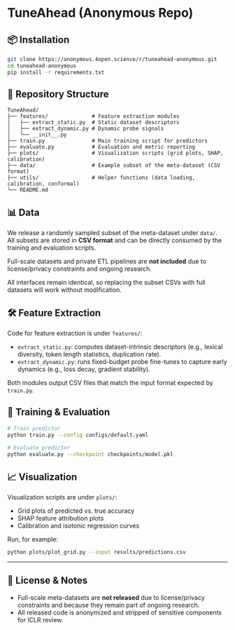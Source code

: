# TuneAhead (Anonymous Repo)

## 📦 Installation

```bash
git clone https://anonymous.4open.science/r/tuneahead-anonymous.git
cd tuneahead-anonymous
pip install -r requirements.txt
```

## 📂 Repository Structure

```
TuneAhead/
├── features/              # Feature extraction modules
│   ├── extract_static.py  # Static dataset descriptors
│   ├── extract_dynamic.py # Dynamic probe signals
│   └── __init__.py
├── train.py               # Main training script for predictors
├── evaluate.py            # Evaluation and metric reporting
├── plots/                 # Visualization scripts (grid plots, SHAP, calibration)
├── data/                  # Example subset of the meta-dataset (CSV format)
├── utils/                 # Helper functions (data loading, calibration, conformal)
└── README.md
```

## 📊 Data

We release a randomly sampled subset of the meta-dataset under `data/`.  
All subsets are stored in **CSV format** and can be directly consumed by the training and evaluation scripts.

Full-scale datasets and private ETL pipelines are **not included** due to license/privacy constraints and ongoing research.  

All interfaces remain identical, so replacing the subset CSVs with full datasets will work without modification.

## 🛠 Feature Extraction

Code for feature extraction is under `features/`:

- `extract_static.py`: computes dataset-intrinsic descriptors (e.g., lexical diversity, token length statistics, duplication rate).  
- `extract_dynamic.py`: runs fixed-budget probe fine-tunes to capture early dynamics (e.g., loss decay, gradient stability).  

Both modules output CSV files that match the input format expected by `train.py`.

## 🚀 Training & Evaluation

```bash
# Train predictor
python train.py --config configs/default.yaml

# Evaluate predictor
python evaluate.py --checkpoint checkpoints/model.pkl
```

## 📈 Visualization

Visualization scripts are under `plots/`:

- Grid plots of predicted vs. true accuracy  
- SHAP feature attribution plots  
- Calibration and isotonic regression curves  

Run, for example:

```bash
python plots/plot_grid.py --input results/predictions.csv
```

---

## 📜 License & Notes

- Full-scale meta-datasets are **not released** due to license/privacy constraints and because they remain part of ongoing research.  
- All released code is anonymized and stripped of sensitive components for ICLR review.  

